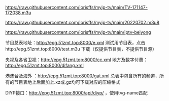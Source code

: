 



https://raw.githubusercontent.com/lorisffs/myip-tv/main/TV-171147-172038.m3u



https://raw.githubusercontent.com/lorisffs/myip-tv/main/20220702.m3u8


https://raw.githubusercontent.com/lorisffs/myip-tv/main/iptv-beiyong


节目总表地址：http://epg.51zmt.top:8000/e.xml   测试用节目表，点击http://epg.51zmt.top:8000/test.m3u
下载（仅提供节目表，不提供节目源）

央视及各省卫视：http://epg.51zmt.top:8000/cc.xml  地方及数字付费：http://epg.51zmt.top:8000/difang.xml

港澳台及海外 ：http://epg.51zmt.top:8000/gat.xml  总表中包含所有的频道，所有的节目表地上后面加上.xz或.gz均可下载对应的压缩格式



DIYP接口：http://epg.51zmt.top:8000/api/diyp/ ，使用tvg-name匹配
